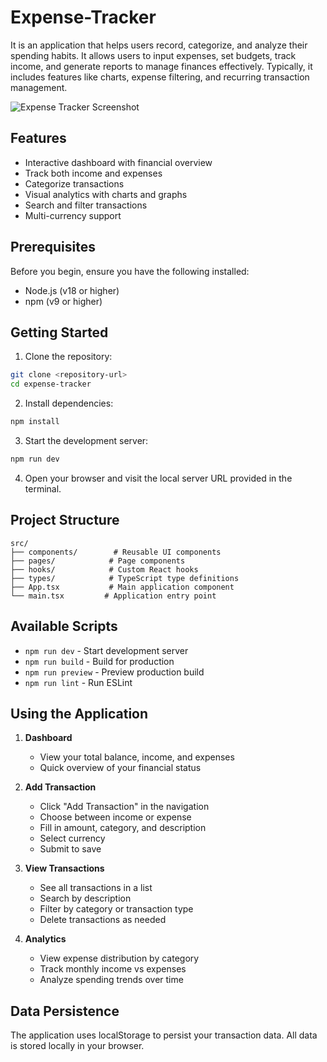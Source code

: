 # Expense-Tracker
It is an application that helps users record, categorize, and analyze their spending habits. It allows users to input expenses, set budgets, track income, and generate reports to manage finances effectively. Typically, it includes features like charts, expense filtering, and recurring transaction management.

![Expense Tracker Screenshot](https://images.unsplash.com/photo-1554224155-6726b3ff858f?auto=format&fit=crop&q=80&w=1200)

## Features

-  Interactive dashboard with financial overview
- Track both income and expenses
- Categorize transactions
- Visual analytics with charts and graphs
- Search and filter transactions
- Multi-currency support

## Prerequisites

Before you begin, ensure you have the following installed:
- Node.js (v18 or higher)
- npm (v9 or higher)

## Getting Started

1. Clone the repository:
```bash
git clone <repository-url>
cd expense-tracker
```

2. Install dependencies:
```bash
npm install
```

3. Start the development server:
```bash
npm run dev
```

4. Open your browser and visit the local server URL provided in the terminal.

## Project Structure

```
src/
├── components/        # Reusable UI components
├── pages/            # Page components
├── hooks/            # Custom React hooks
├── types/            # TypeScript type definitions
├── App.tsx           # Main application component
└── main.tsx         # Application entry point
```

## Available Scripts

- `npm run dev` - Start development server
- `npm run build` - Build for production
- `npm run preview` - Preview production build
- `npm run lint` - Run ESLint

## Using the Application

1. **Dashboard**
   - View your total balance, income, and expenses
   - Quick overview of your financial status

2. **Add Transaction**
   - Click "Add Transaction" in the navigation
   - Choose between income or expense
   - Fill in amount, category, and description
   - Select currency
   - Submit to save

3. **View Transactions**
   - See all transactions in a list
   - Search by description
   - Filter by category or transaction type
   - Delete transactions as needed

4. **Analytics**
   - View expense distribution by category
   - Track monthly income vs expenses
   - Analyze spending trends over time

## Data Persistence

The application uses localStorage to persist your transaction data. All data is stored locally in your browser.
